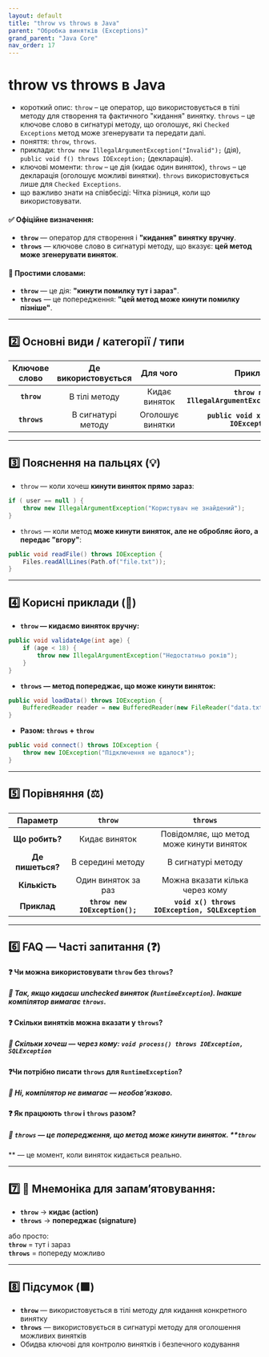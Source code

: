 ```yaml
---
layout: default
title: "throw vs throws в Java"
parent: "Обробка винятків (Exceptions)"
grand_parent: "Java Core"
nav_order: 17
---
```


# throw vs throws в Java

* короткий опис: `throw` – це оператор, що використовується в тілі методу для створення та фактичного "кидання" винятку.
  `throws` – це ключове слово в сигнатурі методу, що оголошує, які `Checked Exceptions` метод може згенерувати та
  передати далі.
* поняття: `throw`, `throws`.
* приклади: `throw new IllegalArgumentException("Invalid");` (дія), `public void f() throws IOException;` (декларація).
* ключові моменти: `throw` – це дія (кидає один виняток), `throws` – це декларація (оголошує можливі винятки). `throws`
  використовується лише для `Checked Exceptions`.
* що важливо знати на співбесіді: Чітка різниця, коли що використовувати.

#### **✅ Офіційне визначення:**

* **`throw`** — оператор для створення і **"кидання" винятку вручну**.
* **`throws`** — ключове слово в сигнатурі методу, що вказує: **цей метод може згенерувати виняток**.

#### **🧠 Простими словами:**

* **`throw`** — це дія: **"кинути помилку тут і зараз"**.
* **`throws`** — це попередження: **"цей метод може кинути помилку пізніше"**.

---

## **2️⃣ Основні види / категорії / типи**

| Ключове слово | Де використовується |     Для чого     |                     Приклад                      |
|:-------------:|:-------------------:|:----------------:|:------------------------------------------------:|
|  **`throw`**  |    В тілі методу    |  Кидає виняток   | **`throw new IllegalArgumentException("...");`** |
| **`throws`**  | В сигнатурі методу  | Оголошує винятки |     **`public void x() throws IOException`**     |

---

## **3️⃣ Пояснення на пальцях (💡)**

* `throw` — коли хочеш **кинути виняток прямо зараз**:

```java
if ( user == null ) { 
    throw new IllegalArgumentException("Користувач не знайдений");
}
```

* `throws` — коли метод **може кинути виняток, але не обробляє його, а передає "вгору"**:

```java
public void readFile() throws IOException {
    Files.readAllLines(Path.of("file.txt"));
}
```

---

## **4️⃣ Корисні приклади (🧪)**

* **`throw` — кидаємо виняток вручну:**

```java
public void validateAge(int age) {
    if (age < 18) {
        throw new IllegalArgumentException("Недостатньо років");
    }
}
```

* **`throws` — метод попереджає, що може кинути виняток:**

```java
public void loadData() throws IOException {
    BufferedReader reader = new BufferedReader(new FileReader("data.txt"));
}
```

* **Разом: `throws` \+ `throw`**

```java
public void connect() throws IOException {
    throw new IOException("Підключення не вдалося");
}
```

---

## **5️⃣ Порівняння (⚖️)**

|     Параметр     |            `throw`             |                    `throws`                     |
|:----------------:|:------------------------------:|:-----------------------------------------------:|
|  **Що робить?**  |         Кидає виняток          |    Повідомляє, що метод може кинути виняток     |
| **Де пишеться?** |       В середині методу        |               В сигнатурі методу                |
|  **Кількість**   |      Один виняток за раз       |         Можна вказати кілька через кому         |
|   **Приклад**    | **`throw new IOException();`** | **`void x() throws IOException, SQLException`** |

---

## **6️⃣ FAQ — Часті запитання (❓)**

#### **❓** Чи можна використовувати **`throw`** без **`throws`**?

##### 💬 Так, якщо кидаєш unchecked виняток (**`RuntimeException`**). Інакше компілятор вимагає **`throws`**.

#### **❓** Скільки винятків можна вказати у **`throws`**?

##### 💬 Скільки хочеш — через кому:  **`void process() throws IOException, SQLException`**

#### ❓Чи потрібно писати **`throws`** для **`RuntimeException`**?

##### 💬 Ні, компілятор не вимагає — необов’язково.

#### ❓ Як працюють **`throw`** і **`throws`** разом?

##### 💬 **`throws`** — це попередження, що метод може кинути виняток.  **`throw`

** — це момент, коли виняток кидається реально.

---

## **7️⃣ 🧠 Мнемоніка для запам’ятовування:**

* **`throw`** → **кидає (action)**
* **`throws`** → **попереджає (signature)**

або просто:  
**`throw`** \= тут і зараз  
**`throws`** \= попереду можливо

---

## **8️⃣ Підсумок (🟩)**

* **`throw`** — використовується в тілі методу для кидання конкретного винятку
* **`throws`** — використовується в сигнатурі методу для оголошення можливих винятків
* Обидва ключові для контролю винятків і безпечного кодування